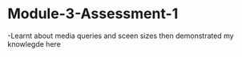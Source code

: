 # Module-3-Assessment-1

-Learnt about media queries and sceen sizes then demonstrated my knowlegde here
